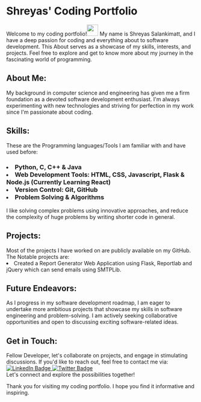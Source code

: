<h1>Shreyas' Coding Portfolio</h1>
Welcome to my coding portfolio!<img src="https://media.giphy.com/media/hvRJCLFzcasrR4ia7z/giphy.gif" width="30px"/>
My name is Shreyas Salankimatt, and I have a deep passion for coding and everything about to software development. This About serves as a showcase of my skills, interests, and projects. Feel free to explore and get to know more about my journey in the fascinating world of programming.

<h2>About Me:</h2>
My background in computer science and engineering has given me a firm foundation as a devoted software development enthusiast. I'm always experimenting with new technologies and striving for perfection in my work since I'm passionate about coding.

<h2>Skills:</h2>
These are the Programming languages/Tools I am familiar with and have used before:<br>

<h3>
<li>Python, C, C++ & Java</li>
<li>Web Development Tools: HTML, CSS, Javascript, Flask & Node.js (Currently Learning React) </li>
<!-- <li>Database Management: SQL & MongoDB</li> -->
<li>Version Control: Git, GitHub </li>
<li>Problem Solving & Algorithms</li>
</h3>
I like solving complex problems using innovative approaches, and reduce the complexity of huge problems by writing shorter code in general.

<h2>Projects: </h2>
Most of the projects I have worked on are publicly available on my GitHub.<br>
The Notable projects are:<br>
<li> Created a Report Generator Web Application using Flask, Reportlab and jQuery which can send emails using SMTPLib. </li>

<h2>Future Endeavors:</h2>
As I progress in my software development roadmap, I am eager to undertake more ambitious projects that showcase my skills in software engineering and problem-solving. I am actively seeking collaborative opportunities and open to discussing exciting software-related ideas.

<h2>Get in Touch:</h2>
Fellow Developer, let's collaborate on projects, and engage in stimulating discussions. If you'd like to reach out, feel free to contact me via:<br> 
<div id="badges">
  <a href="https://www.linkedin.com/in/shreyas-salankimatt-83588a260/">
    <img src="https://img.shields.io/badge/LinkedIn-blue?style=for-the-badge&logo=linkedin&logoColor=white" alt="LinkedIn Badge"/>
  </a>
  <a href="https://twitter.com/shreyas_078">
    <img src="https://img.shields.io/badge/Twitter-blue?style=for-the-badge&logo=twitter&logoColor=white" alt="Twitter Badge"/>
  </a>
</div>
Let's connect and explore the possibilities together!

Thank you for visiting my coding portfolio. I hope you find it informative and inspiring.

